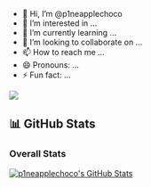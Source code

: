 - 👋 Hi, I’m @p1neapplechoco
- 👀 I’m interested in ...
- 🌱 I’m currently learning ...
- 💞️ I’m looking to collaborate on ...
- 📫 How to reach me ...
- 😄 Pronouns: ...
- ⚡ Fun fact: ...

<!---
p1neapplechoco/p1neapplechoco is a ✨ special ✨ repository because its `README.md` (this file) appears on your GitHub profile.
You can click the Preview link to take a look at your changes.
--->

![](https://komarev.com/ghpvc/?username=p1neapplechoco)

## 📊 GitHub Stats

### Overall Stats

[![p1neapplechoco's GitHub Stats](https://github-readme-stats.vercel.app/api?username=p1neapplechoco&show_icons=true&theme=highcontrast)](https://github.com/p1neapplechoco)
